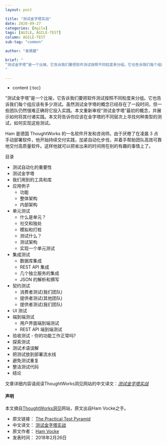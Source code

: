 ```yaml
---
layout: post

title: "测试金字塔实战"
date: 2020-09-27
categories: [Agile]
tags: [AGILE, AGILE-TEST]
column: AGILE-TEST
sub-tag: "common"

author: "袁慎建"

brief: "
“测试金字塔”是一个比喻，它告诉我们要把软件测试按照不同粒度来分组。它也告诉我们每个组应该有多少测试。虽然测试金字塔的概念已经存在了一段时间，但一些团队仍然很难正确将它投入实践。本文重新审视“测试金字塔”最初的概念，并展示如何将其付诸实践。本文将告诉你应该在金字塔的不同层次上寻找何种类型的测试，如何实现这些测试。
"

---
```


* content
{:toc}


“测试金字塔”是一个比喻，它告诉我们要把软件测试按照不同粒度来分组。它也告诉我们每个组应该有多少测试。虽然测试金字塔的概念已经存在了一段时间，但一些团队仍然很难正确将它投入实践。本文重新审视“测试金字塔”最初的概念，并展示如何将其付诸实践。本文将告诉你应该在金字塔的不同层次上寻找何种类型的测试，如何实现这些测试。


Ham 是德国 ThoughtWorks 的一名软件开发和咨询师。由于厌倦了在凌晨 3 点手动部署软件，他开始持续交付实践，加紧自动化步伐，并着手帮助团队高效可靠地交付高质量软件。这样他就可以把省出来的时间用在别的有趣的事情上了。

目录

- 测试自动化的重要性
- 测试金字塔
- 我们用到的工具和库
- 应用例子
	- 功能
	- 整体架构
	- 内部架构
- 单元测试
	- 什么是单元？
	- 社交和独处
	- 模拟和打桩
	- 测试什么？
	- 测试架构
	- 实现一个单元测试
- 集成测试
	- 数据库集成
	- REST API 集成
	- 几个独立服务的集成
	- JSON 的解析和撰写
- 契约测试
	- 消费者测试(我们团队)
	- 提供者测试(其他团队)
	- 提供者测试(我们团队)
- UI 测试
- 端到端测试
	- 用户界面端到端测试
	- REST API 端到端测试
- 验收测试 - 你的功能工作正常吗?
- 探索测试
- 测试术语误解
- 把测试放到部署流水线
- 避免测试重复
- 整洁测试代码
- 结论

文章详细内容请阅读ThoughtWorks洞见网站的中文译文：*[测试金字塔实战](https://insights.thoughtworks.cn/practical-test-pyramid/)*



#### 声明
本文摘自[ThoughtWorks洞见](https://insights.thoughtworks.cn/)网站，原文出自Ham Vocke之手。

- 原文链接： [The Practical Test Pyramid](https://martinfowler.com/articles/practical-test-pyramid.html)
- 中文译文： [测试金字塔实战](https://insights.thoughtworks.cn/practical-test-pyramid/)
- 原文作者： [Ham Vocke](https://www.hamvocke.com/)
- 发表时间： 2018年2月26日
